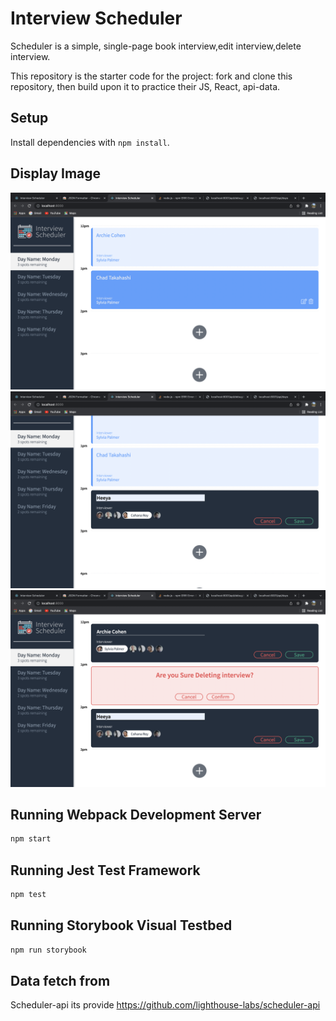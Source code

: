 # Interview Scheduler

Scheduler is a simple, single-page book interview,edit interview,delete interview.

This repository is the starter code for the project:  fork and clone this repository, then build upon it to practice their JS, React, api-data.
## Setup

Install dependencies with `npm install`.

## Display Image
![main page](https://github.com/Neema93/scheduler/blob/master/docs/main.png)
![save page](https://github.com/Neema93/scheduler/blob/master/docs/save.png)
![edit and delete](https://github.com/Neema93/scheduler/blob/master/docs/delete_and_edit.png)

## Running Webpack Development Server

```sh
npm start
```

## Running Jest Test Framework

```sh
npm test
```

## Running Storybook Visual Testbed

```sh
npm run storybook
```

## Data fetch from 
 Scheduler-api 
its provide https://github.com/lighthouse-labs/scheduler-api
